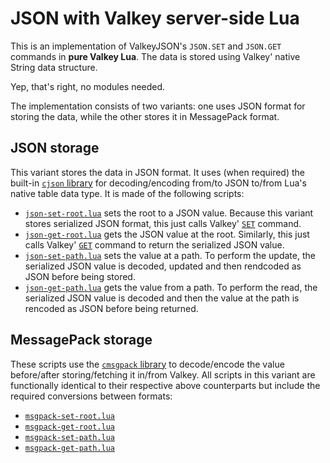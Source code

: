 # JSON with Valkey server-side Lua

This is an implementation of ValkeyJSON's `JSON.SET` and `JSON.GET` commands in **pure Valkey Lua**. The
data is stored using Valkey' native String data structure.

Yep, that's right, no modules needed.

The implementation consists of two variants: one uses JSON format for storing the data, while the
other stores it in MessagePack format.

## JSON storage

This variant stores the data in JSON format. It uses (when required) the built-in
[`cjson` library](https://redis.io/commands/eval#cjson) for decoding/encoding from/to JSON to/from
Lua's native table data type. It is made of the following scripts:

*   [`json-set-root.lua`](json-set-root.lua) sets the root to a JSON value. Because this variant
    stores serialized JSON format, this just calls Valkey' [`SET`](https://valkey.io/commands/set)
    command.
*   [`json-get-root.lua`](json-set-root.lua) gets the JSON value at the root. Similarly, this just
    calls Valkey' [`GET`](https://valkey.io/commands/set) command to return the serialized JSON value.
*   [`json-set-path.lua`](json-set-path.lua) sets the value at a path. To perform the update, the
    serialized JSON value is decoded, updated and then rendcoded as JSON before being stored.
*   [`json-get-path.lua`](json-get-path.lua) gets the value from a path. To perform the read, the
    serialized JSON value is decoded and then the value at the path is rencoded as JSON before being
    returned.

## MessagePack storage

These scripts use the [`cmsgpack` library](https://valkey.io/commands/eval#cmsgpack) to decode/encode
the value before/after storing/fetching it in/from Valkey. All scripts in this variant are
functionally identical to their respective above counterparts but include the required conversions
between formats:

*   [`msgpack-set-root.lua`](msgpack-set-root.lua)
*   [`msgpack-get-root.lua`](msgpack-set-root.lua)
*   [`msgpack-set-path.lua`](msgpack-set-path.lua)
*   [`msgpack-get-path.lua`](msgpack-get-path.lua)
